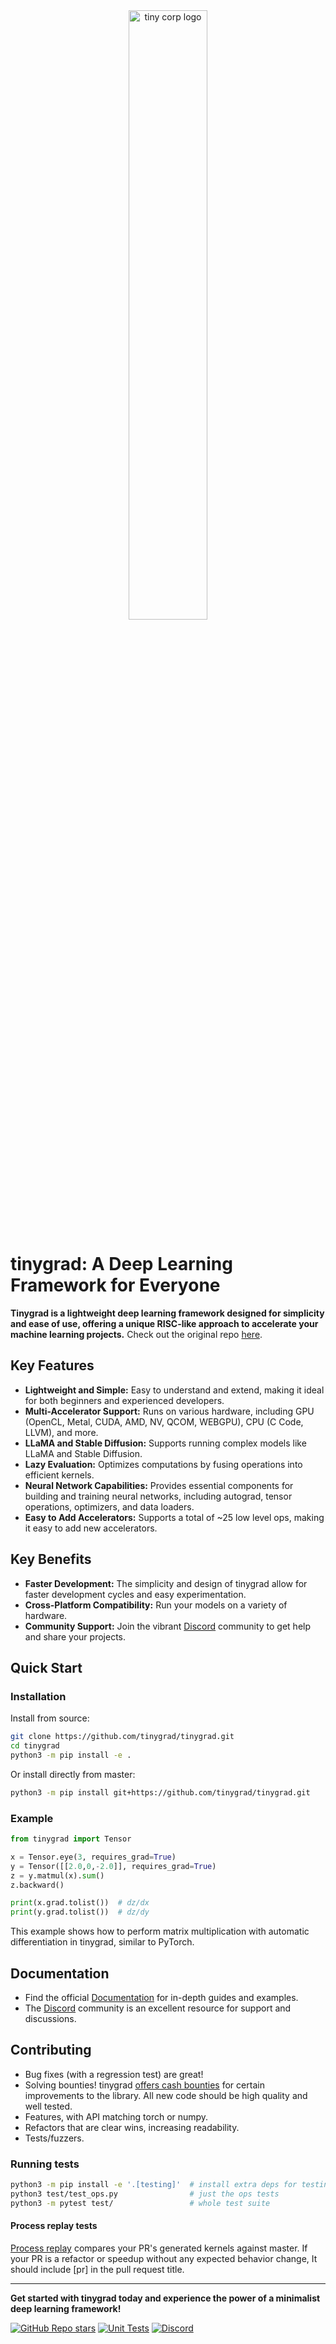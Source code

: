 <div align="center">

<picture>
  <source media="(prefers-color-scheme: light)" srcset="/docs/logo_tiny_light.svg">
  <img alt="tiny corp logo" src="/docs/logo_tiny_dark.svg" width="50%" height="50%">
</picture>

</div>

# tinygrad: A Deep Learning Framework for Everyone

**Tinygrad is a lightweight deep learning framework designed for simplicity and ease of use, offering a unique RISC-like approach to accelerate your machine learning projects.** Check out the original repo [here](https://github.com/tinygrad/tinygrad).

## Key Features

*   **Lightweight and Simple:** Easy to understand and extend, making it ideal for both beginners and experienced developers.
*   **Multi-Accelerator Support:** Runs on various hardware, including GPU (OpenCL, Metal, CUDA, AMD, NV, QCOM, WEBGPU), CPU (C Code, LLVM), and more.
*   **LLaMA and Stable Diffusion:** Supports running complex models like LLaMA and Stable Diffusion.
*   **Lazy Evaluation:** Optimizes computations by fusing operations into efficient kernels.
*   **Neural Network Capabilities:** Provides essential components for building and training neural networks, including autograd, tensor operations, optimizers, and data loaders.
*   **Easy to Add Accelerators:** Supports a total of ~25 low level ops, making it easy to add new accelerators.

## Key Benefits

*   **Faster Development:** The simplicity and design of tinygrad allow for faster development cycles and easy experimentation.
*   **Cross-Platform Compatibility:** Run your models on a variety of hardware.
*   **Community Support:** Join the vibrant [Discord](https://discord.gg/ZjZadyC7PK) community to get help and share your projects.

## Quick Start

### Installation

Install from source:

```bash
git clone https://github.com/tinygrad/tinygrad.git
cd tinygrad
python3 -m pip install -e .
```

Or install directly from master:

```bash
python3 -m pip install git+https://github.com/tinygrad/tinygrad.git
```

### Example

```python
from tinygrad import Tensor

x = Tensor.eye(3, requires_grad=True)
y = Tensor([[2.0,0,-2.0]], requires_grad=True)
z = y.matmul(x).sum()
z.backward()

print(x.grad.tolist())  # dz/dx
print(y.grad.tolist())  # dz/dy
```

This example shows how to perform matrix multiplication with automatic differentiation in tinygrad, similar to PyTorch.

## Documentation

*   Find the official [Documentation](https://docs.tinygrad.org/) for in-depth guides and examples.
*   The [Discord](https://discord.gg/ZjZadyC7PK) community is an excellent resource for support and discussions.

## Contributing

*   Bug fixes (with a regression test) are great!
*   Solving bounties! tinygrad [offers cash bounties](https://docs.google.com/spreadsheets/d/1WKHbT-7KOgjEawq5h5Ic1qUWzpfAzuD_J06N1JwOCGs/edit?usp=sharing) for certain improvements to the library. All new code should be high quality and well tested.
*   Features, with API matching torch or numpy.
*   Refactors that are clear wins, increasing readability.
*   Tests/fuzzers.

### Running tests

```bash
python3 -m pip install -e '.[testing]'  # install extra deps for testing
python3 test/test_ops.py                # just the ops tests
python3 -m pytest test/                 # whole test suite
```

#### Process replay tests

[Process replay](https://github.com/tinygrad/tinygrad/blob/master/test/external/process_replay/README.md) compares your PR's generated kernels against master. If your PR is a refactor or speedup without any expected behavior change, It should include [pr] in the pull request title.

---

**Get started with tinygrad today and experience the power of a minimalist deep learning framework!**

[![GitHub Repo stars](https://img.shields.io/github/stars/tinygrad/tinygrad)](https://github.com/tinygrad/tinygrad/stargazers)
[![Unit Tests](https://github.com/tinygrad/tinygrad/actions/workflows/test.yml/badge.svg)](https://github.com/tinygrad/tinygrad/actions/workflows/test.yml)
[![Discord](https://img.shields.io/discord/1068976834382925865)](https://discord.gg/ZjZadyC7PK)